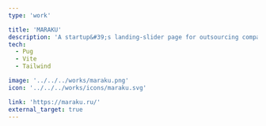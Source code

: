 ```yaml
---
type: 'work'

title: 'MARAKU'
description: 'A startup&#39;s landing-slider page for outsourcing company customer search.'
tech:
  - Pug
  - Vite
  - Tailwind

image: '../../../works/maraku.png'
icon: '../../../works/icons/maraku.svg'

link: 'https://maraku.ru/'
external_target: true
---
```

